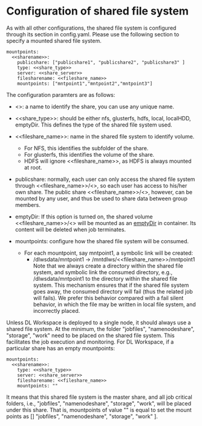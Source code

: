 # Configuration of shared file system 

As with all other configurations, the shared file system is configured through its section in config.yaml. Please use the following section to specify a mounted shared file system. 

```
mountpoints:
  <<sharename>>:
    publicshare: ["publicshare1", "publicshare2", "publicshare3" ]
    type: <<share_type>>
    server: <<share_server>>
    filesharename: <<fileshare_name>>
    mountpoints: ["mntpoint1","mntpoint2","mntpoint3"]
```

The configuration paramters are as follows:

* <<sharename>>: a name to identify the share, you can use any unique name. 
* <<share_type>>: should be either nfs, glusterfs, hdfs, local, localHDD, emptyDir. This defines the type of the shared file system used. 
* <<fileshare_name>>: name in the shared file system to identify volume.
    * For NFS, this identifies the subfolder of the share. 
    * For glusterfs, this identifies the volume of the share. 
    * HDFS will ignore <<fileshare_name>>, as HDFS is always mounted at root. 
* publicshare: normally, each user can only access the shared file system through <<fileshare_name>>/<<username>>, so each user has access to his/her own share. The public share <<fileshare_name>>/<<publicshare>>, however, can be mounted by any user, and thus be used to share data between group members. 
* emptyDir: If this option is turned on, the shared volume <<fileshare_name>>/<<username>> will be mounted as an [emptyDir](https://kubernetes.io/docs/concepts/storage/volumes/) in container. Its content will be deleted when job terminates. 

* mountpoints: configure how the shared file system will be consumed. 
    * For each mountpoint, say mntpoint1, a symbolic link will be created:
        * /dlwsdata/mntpoint1 -> /mntdlws/<<fileshare_name>>/mntpoint1
    Note that we always create a directory within the shared file system, and symbolic link the consumed directory, e.g., /dlwsdata/mntpoint1 to the directory within the shared file system. This mechanism ensures that if the shared file system goes away, the consumed directory will fail (thus the related job will fails). We prefer this behavior compared with a fail silent behavior, in which the file may be written in local file system, and incorrectly placed. 

Unless DL Workspace is deployed to a single node, it should always use a shared file system. At the minimum, the folder "jobfiles", "namenodeshare", "storage", "work" need to be placed on the shared file system. This facilitates the job execution and monitoring. For DL Workspace, if a particular share has an empty mountpoints:

```
mountpoints:
  <<sharename>>:
    type: <<share_type>>
    server: <<share_server>>
    filesharename: <<fileshare_name>>
    mountpoints: ""
```

It means that this shared file system is the master share, and all job critical folders, i.e., "jobfiles", "namenodeshare", "storage", "work", will be placed under this share. That is, mountpoints of value "" is equal to set the mount points as [] "jobfiles", "namenodeshare", "storage", "work" ].
